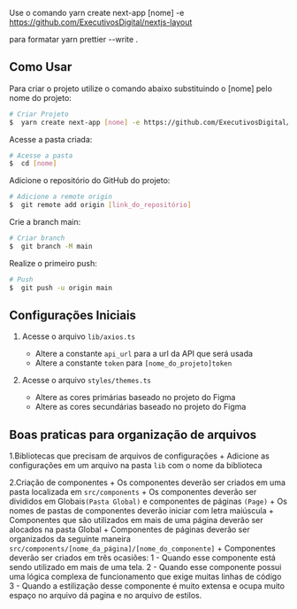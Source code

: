 Use o comando yarn create next-app [nome] -e https://github.com/ExecutivosDigital/nextjs-layout

para formatar yarn prettier --write .

## Como Usar

Para criar o projeto utilize o comando abaixo substituindo o [nome] pelo nome do projeto:

```bash
# Criar Projeto
$  yarn create next-app [nome] -e https://github.com/ExecutivosDigital/nextjs-layout
```

Acesse a pasta criada:

```bash
# Acesse a pasta
$  cd [nome]
```

Adicione o repositório do GitHub do projeto:

```bash
# Adicione a remote origin
$  git remote add origin [link_do_repositório]
```

Crie a branch main:

```bash
# Criar branch
$  git branch -M main
```

Realize o primeiro push:

```bash
# Push
$  git push -u origin main
```

## Configurações Iniciais

1. Acesse o arquivo `lib/axios.ts`
    + Altere a constante `api_url` para a url da API que será usada
    + Altere a constante `token` para `[nome_do_projeto]token`

2. Acesse o arquivo `styles/themes.ts`
    + Altere as cores primárias baseado no projeto do Figma
    + Altere as cores secundárias baseado no projeto do Figma


## Boas praticas para organização de arquivos

1.Bibliotecas que precisam de arquivos de configurações
    + Adicione as configurações em um arquivo na pasta `lib` com o nome da biblioteca
    
2.Criação de componentes
    + Os componentes deverão ser criados em uma pasta localizada em `src/components`
    + Os componentes deverão ser divididos em Globais`(Pasta Global)` e componentes de páginas `(Page)`
    + Os nomes de pastas de componentes deverão iniciar com letra maiúscula
    + Componentes que são utilizados em mais de uma página deverão ser alocados na pasta Global
    + Componentes de páginas deverão ser organizados da seguinte maneira `src/components/[nome_da_página]/[nome_do_componente]`
    + Componentes deverão ser criados em três ocasiões:
        1 - Quando esse componente está sendo utilizado em mais de uma tela.
        2 - Quando esse componente possui uma lógica complexa de funcionamento que exige muitas linhas de código
        3 - Quando a estilização desse componente é muito extensa e ocupa muito espaço no arquivo dá pagina e no arquivo de estilos.


